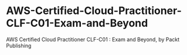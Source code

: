 


# AWS-Certified-Cloud-Practitioner-CLF-C01-Exam-and-Beyond
AWS Certified Cloud Practitioner CLF-C01 : Exam and Beyond, by Packt Publishing
